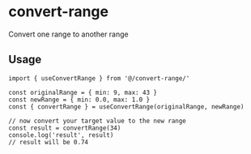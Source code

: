 # convert-range
Convert one range to another range

## Usage
```
import { useConvertRange } from '@/convert-range/'

const originalRange = { min: 9, max: 43 }
const newRange = { min: 0.0, max: 1.0 }
const { convertRange } = useConvertRange(originalRange, newRange)

// now convert your target value to the new range
const result = convertRange(34)
console.log('result', result)
// result will be 0.74
```
